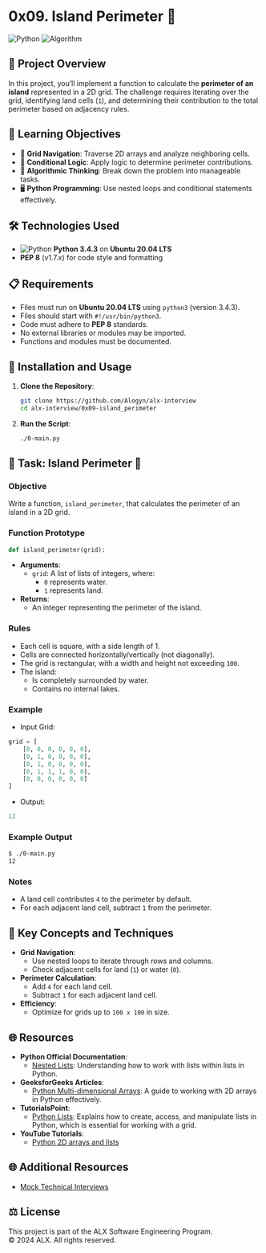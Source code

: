 # 0x09. Island Perimeter 🌴

![Python](https://img.shields.io/badge/Python-3.4.3-blue?style=flat-square&logo=python) ![Algorithm](https://img.shields.io/badge/Algorithm-Grid_Traversal-lightgrey?style=flat-square&logo=python)

## 📖 Project Overview
In this project, you’ll implement a function to calculate the **perimeter of an island** represented in a 2D grid. The challenge requires iterating over the grid, identifying land cells (`1`), and determining their contribution to the total perimeter based on adjacency rules.

## 🎯 Learning Objectives
- 🌊 **Grid Navigation**: Traverse 2D arrays and analyze neighboring cells.
- 🧮 **Conditional Logic**: Apply logic to determine perimeter contributions.
- 🚀 **Algorithmic Thinking**: Break down the problem into manageable tasks.
- 🖥️ **Python Programming**: Use nested loops and conditional statements effectively.

## 🛠️ Technologies Used
- ![Python](https://img.shields.io/badge/Python-3.4.3-blue?style=flat-square&logo=python) **Python 3.4.3** on **Ubuntu 20.04 LTS**
- **PEP 8** (v1.7.x) for code style and formatting

## 📋 Requirements
- Files must run on **Ubuntu 20.04 LTS** using `python3` (version 3.4.3).
- Files should start with `#!/usr/bin/python3`.
- Code must adhere to **PEP 8** standards.
- No external libraries or modules may be imported.
- Functions and modules must be documented.

## 🚀 Installation and Usage

1. **Clone the Repository**:
    ```bash
    git clone https://github.com/Alogyn/alx-interview
    cd alx-interview/0x09-island_perimeter
    ```

2. **Run the Script**:
    ```bash
    ./0-main.py
    ```

## 📝 Task: Island Perimeter 🌴

### Objective
Write a function, `island_perimeter`, that calculates the perimeter of an island in a 2D grid.

### Function Prototype
```python
def island_perimeter(grid):
```
- **Arguments**:
    - `grid`: A list of lists of integers, where:
        - `0` represents water.
        - `1` represents land.
- **Returns**:
    - An integer representing the perimeter of the island.

### Rules
- Each cell is square, with a side length of 1.
- Cells are connected horizontally/vertically (not diagonally).
- The grid is rectangular, with a width and height not exceeding `100`.
- The island:
    - Is completely surrounded by water.
    - Contains no internal lakes.

### Example
- Input Grid:
```python
grid = [
    [0, 0, 0, 0, 0, 0],
    [0, 1, 0, 0, 0, 0],
    [0, 1, 0, 0, 0, 0],
    [0, 1, 1, 1, 0, 0],
    [0, 0, 0, 0, 0, 0]
]
```

- Output:
```python
12
```

### Example Output
```bash
$ ./0-main.py
12
```

### Notes
- A land cell contributes `4` to the perimeter by default.
- For each adjacent land cell, subtract `1` from the perimeter.

## 🧠 Key Concepts and Techniques
- **Grid Navigation**:
    - Use nested loops to iterate through rows and columns.
    - Check adjacent cells for land (`1`) or water (`0`).
- **Perimeter Calculation**:
    - Add `4` for each land cell.
    - Subtract `1` for each adjacent land cell.
- **Efficiency**:
    - Optimize for grids up to `100 x 100` in size.

## 🌐 Resources
- **Python Official Documentation**:
    - [Nested Lists](https://docs.python.org/3/tutorial/datastructures.html#nested-list-comprehensions): Understanding how to work with lists within lists in Python.
- **GeeksforGeeks Articles**:
    - [Python Multi-dimensional Arrays](https://www.geeksforgeeks.org/python-using-2d-arrays-lists-the-right-way/): A guide to working with 2D arrays in Python effectively.
- **TutorialsPoint**:
    - [Python Lists](https://www.tutorialspoint.com/python/python_lists.htm): Explains how to create, access, and manipulate lists in Python, which is essential for working with a grid.
- **YouTube Tutorials**:
    - [Python 2D arrays and lists](https://www.youtube.com/watch?feature=shared&v=aNzepGawwCI)

## 🌐 Additional Resources
- [Mock Technical Interviews](https://www.youtube.com/watch?feature=shared&v=fFgEM6CMQc4)

## ⚖️ License
This project is part of the ALX Software Engineering Program.  
© 2024 ALX. All rights reserved.
